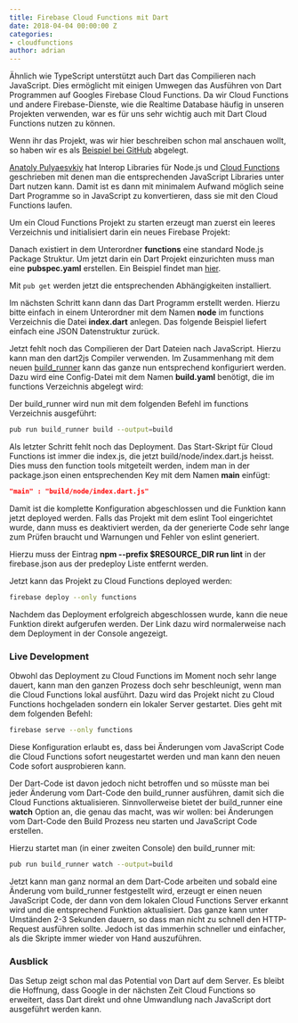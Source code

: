 ```yaml
---
title: Firebase Cloud Functions mit Dart
date: 2018-04-04 00:00:00 Z
categories:
- cloudfunctions
author: adrian
---
```


Ähnlich wie TypeScript unterstützt auch Dart das Compilieren nach JavaScript.
Dies ermöglicht mit einigen Umwegen das Ausführen von Dart Programmen auf Googles Firebase Cloud Functions. Da wir Cloud Functions und andere Firebase-Dienste, wie die Realtime Database häufig in
unseren Projekten verwenden, war es für uns sehr wichtig auch mit Dart Cloud Functions nutzen zu können.

Wenn ihr das Projekt, was wir hier beschreiben schon mal anschauen wollt, so haben wir es 
als [Beispiel bei GitHub](https://github.com/dartclub/dart-cloud-functions) abgelegt.

[Anatoly Pulyaesvkiy](https://github.com/pulyaevskiy) hat Interop Libraries für Node.js und [Cloud Functions](https://github.com/pulyaevskiy/firebase-functions-interop) geschrieben mit denen man die entsprechenden JavaScript Libraries unter Dart nutzen kann. Damit ist es dann mit minimalem Aufwand
möglich seine Dart Programme so in JavaScript zu konvertieren, dass sie mit den Cloud Functions laufen.

Um ein Cloud Functions Projekt zu starten erzeugt man zuerst ein leeres 
Verzeichnis und initialisiert darin ein neues Firebase Projekt:

<amp-gist data-gistid="fe1f34d201a464d4235d8875bb017d1b" data-file="init.sh" layout="fixed-height" height="200" class="mb2"></amp-gist>

Danach existiert in dem Unterordner **functions** eine standard Node.js Package Struktur. Um jetzt darin ein
Dart Projekt einzurichten muss man eine **pubspec.yaml** erstellen. Ein Beispiel findet man [hier](https://github.com/pulyaevskiy/firebase-functions-interop#2-initialize-dart-project).

Mit `pub get` werden jetzt die entsprechenden Abhängigkeiten installiert.

Im nächsten Schritt kann dann das Dart Programm erstellt werden. Hierzu bitte einfach in einem Unterordner mit dem
Namen **node** im functions Verzeichnis die Datei **index.dart** anlegen. Das folgende Beispiel liefert einfach 
eine JSON Datenstruktur zurück.

<amp-gist data-gistid="fe1f34d201a464d4235d8875bb017d1b" data-file="index.dart" layout="fixed-height" height="400" class="mb2"></amp-gist>

Jetzt fehlt noch das Compilieren der Dart Dateien nach JavaScript. Hierzu kann man den dart2js Compiler verwenden.
Im Zusammenhang mit dem neuen [build_runner](https://github.com/dart-lang/build/blob/master/docs/getting_started.md) kann das ganze nun entsprechend konfiguriert werden. Dazu wird eine Config-Datei mit dem Namen **build.yaml** benötigt, die im functions Verzeichnis abgelegt wird:

<amp-gist data-gistid="fe1f34d201a464d4235d8875bb017d1b" data-file="build.yaml" layout="fixed-height" height="400" class="mb2"></amp-gist>

Der build_runner wird nun mit dem folgenden Befehl im functions Verzeichnis ausgeführt:

```bash
pub run build_runner build --output=build
```

Als letzter Schritt fehlt noch das Deployment. Das Start-Skript für Cloud Functions ist immer die index.js, die
jetzt build/node/index.dart.js heisst. Dies muss den function tools mitgeteilt werden, indem man in der package.json
einen entsprechenden Key mit dem Namen **main** einfügt:

```json 
"main" : "build/node/index.dart.js"
```

Damit ist die komplette Konfiguration abgeschlossen und die Funktion kann jetzt deployed werden.
Falls das Projekt mit dem eslint Tool eingerichtet wurde, dann muss es deaktiviert werden, da
der generierte Code sehr lange zum Prüfen braucht und Warnungen und Fehler von eslint generiert. 

Hierzu muss der Eintrag **npm --prefix $RESOURCE_DIR run lint** in der firebase.json 
aus der predeploy Liste entfernt werden.

Jetzt kann das Projekt zu Cloud Functions deployed werden:

```bash
firebase deploy --only functions
```

Nachdem das Deployment erfolgreich abgeschlossen wurde, kann die neue Funktion 
direkt aufgerufen werden. Der Link dazu wird normalerweise nach dem Deployment 
in der Console angezeigt.

### Live Development

Obwohl das Deployment zu Cloud Functions im Moment noch sehr lange 
dauert, kann man den ganzen Prozess doch sehr beschleunigt, wenn man die Cloud Functions lokal ausführt.
Dazu wird das Projekt nicht zu Cloud Functions hochgeladen sondern ein lokaler Server gestartet.
Dies geht mit dem folgenden Befehl:

```bash
firebase serve --only functions
```

Diese Konfiguration erlaubt es, dass bei Änderungen vom JavaScript Code die Cloud Functions sofort
neugestartet werden und man kann den neuen Code sofort ausprobieren kann. 

Der Dart-Code ist davon jedoch nicht betroffen und so müsste man bei jeder Änderung vom Dart-Code
den build_runner ausführen, damit sich die Cloud Functions aktualisieren. Sinnvollerweise
bietet der build_runner eine **watch** Option an, die genau das macht, was wir wollen: bei Änderungen
vom Dart-Code den Build Prozess neu starten und JavaScript Code erstellen.

Hierzu startet man (in einer zweiten Console) den build_runner mit:

```bash
pub run build_runner watch --output=build
```

Jetzt kann man ganz normal an dem Dart-Code arbeiten und sobald eine 
Änderung vom build_runner festgestellt wird, erzeugt er einen neuen JavaScript Code, der
dann von dem lokalen Cloud Functions Server erkannt wird 
und die entsprechend Funktion aktualisiert. Das ganze kann unter Umständen 2-3 Sekunden 
dauern, so dass man nicht zu schnell den HTTP-Request ausführen sollte. 
Jedoch ist das immerhin schneller und einfacher, als die Skripte immer 
wieder von Hand auszuführen.

### Ausblick

Das Setup zeigt schon mal das Potential von Dart auf dem Server. Es bleibt die Hoffnung,
dass Google in der nächsten Zeit Cloud Functions so erweitert, dass Dart 
direkt und ohne Umwandlung nach JavaScript dort ausgeführt werden kann.
